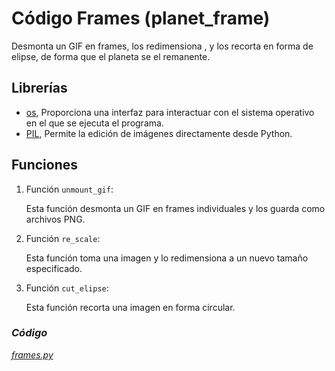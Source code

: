 # Código Frames (planet_frame)

Desmonta un GIF en frames, los redimensiona , y los recorta en forma de elipse, de forma que el planeta se el remanente.



## Librerías

*   [os](../librerias/Librería_OS.md), Proporciona una interfaz para interactuar con el sistema operativo en el que se ejecuta el programa.
*   [PIL](../librerias/Librería_PIL.md), Permite la edición de imágenes directamente desde Python.



## Funciones

1.  Función `unmount_gif`:

    Esta función desmonta un GIF en frames individuales y los guarda como archivos PNG.

2.  Función `re_scale`:

    Esta función toma una imagen y lo redimensiona a un nuevo tamaño especificado.

3.  Función `cut_elipse`:

    Esta función recorta una imagen en forma circular.



### *Código*

[*frames.py*](../../../components/planet_frame/frames.py)